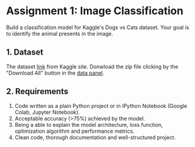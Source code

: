 # Assignment 1: Image Classification
Build a classification model for Kaggle's Dogs vs Cats dataset. Your goal is to identify the animal presents in the image.
## 1. Dataset
The dataset [link](https://www.kaggle.com/c/dogs-vs-cats) from Kaggle site.
Donwload the zip file clicking by the "Download All" button in the [data panel](https://www.kaggle.com/competitions/dogs-vs-cats/data).
## 2. Requirements
1. Code written as a plain Python project or in IPython Notebook (Google Colab, Jupyter Notebook).
2. Acceptable accuracy (>75%) achieved by the model.
3. Being a able to explain the model architecture, loss function, optimization algorithm and performance metrics.
4. Clean code, thorough documentation and well-structured project.
